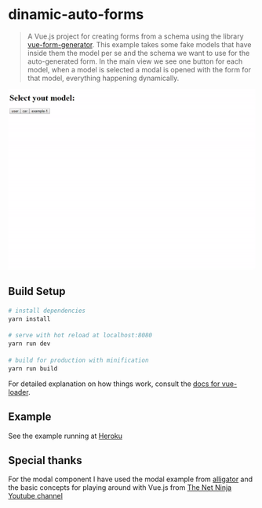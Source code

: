 # dinamic-auto-forms

> A Vue.js project for creating forms from a schema using the library [vue-form-generator](https://github.com/vue-generators/vue-form-generator/).
> This example takes some fake models that have inside them the model per se and
> the schema we want to use for the auto-generated form. In the main view we see
> one button for each model, when a model is selected a modal is opened with the form for that
> model, everything happening dynamically.

![Example video](/src/assets/auto-forms.gif?raw=true "Example video")

## Build Setup

```bash
# install dependencies
yarn install

# serve with hot reload at localhost:8080
yarn run dev

# build for production with minification
yarn run build
```

For detailed explanation on how things work, consult the [docs for vue-loader](http://vuejs.github.io/vue-loader).

## Example

See the example running at [Heroku](https://vue-dynamic-forms.herokuapp.com/)

## Special thanks

For the modal component I have used the modal example from [alligator](https://alligator.io/vuejs/vue-modal-component/)
and the basic concepts for playing around with Vue.js from [The Net Ninja Youtube channel](https://www.youtube.com/watch?v=5LYrN_cAJoA&list=PL4cUxeGkcC9gQcYgjhBoeQH7wiAyZNrYa)
